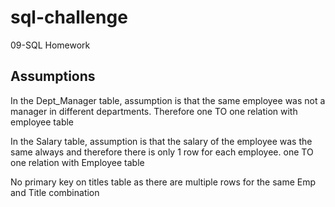 # sql-challenge
09-SQL Homework

Assumptions
------------
In the Dept_Manager table, assumption is that the same employee was not a manager in different departments. Therefore one TO one relation with employee table

In the Salary table, assumption is that the salary of the employee was the same always and therefore there is only 1 row for each employee. one TO one relation with Employee table

No primary key on titles table as there are multiple rows for the same Emp and Title combination

